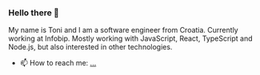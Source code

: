 ### Hello there 👋

My name is Toni and I am a software engineer from Croatia. 
Currently working at Infobip. 
Mostly working with JavaScript, React, TypeScript and Node.js, but also interested in other technologies.

- 📫 How to reach me: [...](https://www.linkedin.com/in/toni-margan/)

<!--
**tonimrga/tonimrga** is a ✨ _special_ ✨ repository because its `README.md` (this file) appears on your GitHub profile.

Here are some ideas to get you started:

- 🔭 I’m currently working on ...
- 🌱 I’m currently learning ...
- 👯 I’m looking to collaborate on ...
- 🤔 I’m looking for help with ...
- 💬 Ask me about ...
- 📫 How to reach me: ...
- 😄 Pronouns: ...
- ⚡ Fun fact: ...
-->
